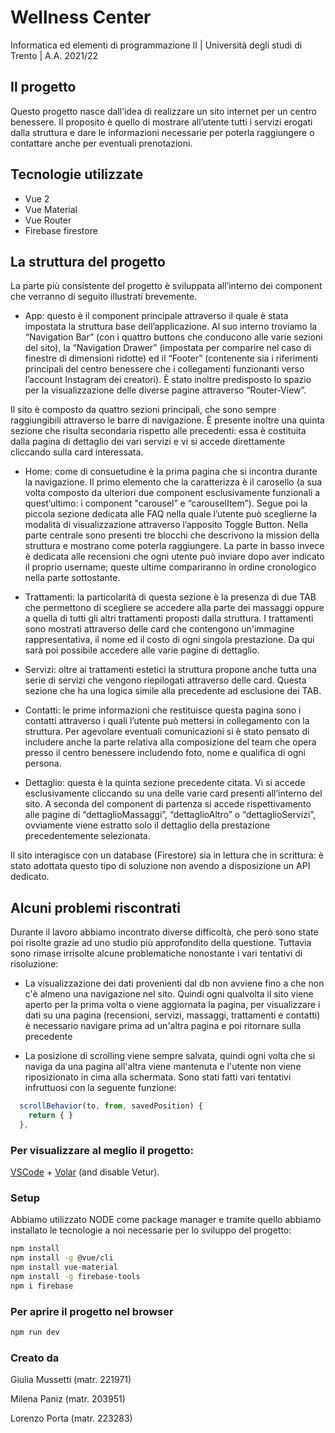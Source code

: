 # Wellness Center
Informatica ed elementi di programmazione II  | Università degli studi di Trento | A.A. 2021/22



## Il progetto
Questo progetto nasce dall’idea di realizzare un sito internet per un centro benessere.
Il proposito è quello di mostrare all’utente tutti i servizi erogati dalla struttura e dare le informazioni necessarie per poterla raggiungere o contattare anche per eventuali prenotazioni.

## Tecnologie utilizzate
* Vue 2
* Vue Material
* Vue Router
* Firebase firestore

## La struttura del progetto
La parte più consistente del progetto è sviluppata all’interno dei component che verranno di seguito illustrati brevemente.

* App: questo è il component principale attraverso il quale è stata impostata la struttura base dell’applicazione.
Al suo interno troviamo la “Navigation Bar” (con i quattro buttons che conducono alle varie sezioni del sito), la “Navigation Drawer” (impostata per comparire nel caso di finestre di dimensioni ridotte) ed il “Footer” (contenente sia i riferimenti principali del centro benessere che i collegamenti funzionanti verso l’account Instagram dei creatori).
È stato inoltre predisposto lo spazio per la visualizzazione delle diverse pagine attraverso “Router-View”.

Il sito è composto da quattro sezioni principali, che sono sempre raggiungibili attraverso le barre di navigazione.
È presente inoltre una quinta sezione che risulta secondaria rispetto alle precedenti:  essa è costituita dalla pagina di dettaglio dei vari servizi e vi si accede direttamente cliccando sulla card interessata.
* Home: come di consuetudine è la prima pagina che si incontra durante la navigazione.
Il primo elemento che la caratterizza è il carosello (a sua volta composto da ulteriori due component esclusivamente funzionali a quest’ultimo: i component "carousel” e “carouselItem”).
Segue poi la piccola sezione dedicata alle FAQ nella quale l’utente può sceglierne la modalità di visualizzazione attraverso l’apposito Toggle Button. Nella parte centrale sono presenti tre blocchi che descrivono la mission della struttura e mostrano come poterla raggiungere. La parte in basso invece è dedicata alle recensioni che ogni utente può inviare dopo aver indicato il proprio username; queste ultime compariranno in ordine cronologico nella parte sottostante.

* Trattamenti: la particolarità di questa sezione è la presenza di due TAB che permettono di scegliere se accedere alla parte dei massaggi oppure a quella di tutti gli altri trattamenti proposti dalla struttura. I trattamenti sono mostrati attraverso delle card che contengono un'immagine rappresentativa, il nome ed il costo di ogni singola prestazione.
Da qui sarà poi possibile accedere alle varie pagine di dettaglio.

* Servizi: oltre ai trattamenti estetici la struttura propone anche tutta una serie di servizi che vengono riepilogati attraverso delle card.
Questa sezione che ha una logica simile alla precedente ad esclusione dei TAB.

* Contatti: le prime informazioni che restituisce questa pagina sono i contatti attraverso i quali l’utente può mettersi in collegamento con la struttura.
Per agevolare eventuali comunicazioni si è stato pensato di includere anche la parte relativa alla composizione del team che opera presso il centro benessere includendo foto, nome e qualifica di ogni persona.

* Dettaglio: questa è la quinta sezione precedente citata. Vi si accede esclusivamente cliccando su una delle varie card presenti all’interno del sito. A seconda del component di partenza si accede rispettivamento alle pagine di “dettaglioMassaggi”, “dettaglioAltro” o “dettaglioServizi”, ovviamente viene estratto solo il dettaglio della prestazione precedentemente selezionata.

Il sito interagisce con un database (Firestore) sia in lettura che in scrittura: è stato adottata questo tipo di soluzione non avendo a disposizione un API dedicato.

## Alcuni problemi riscontrati
Durante il lavoro abbiamo incontrato diverse difficoltà, che però sono state poi risolte grazie ad uno studio più approfondito della questione. Tuttavia sono rimase irrisolte alcune problematiche nonostante i vari tentativi di risoluzione:

* La visualizzazione dei dati provenienti dal db non avviene fino a che non c'è almeno una navigazione nel sito. Quindi ogni qualvolta il sito viene aperto per la prima volta o viene aggiornata la pagina, per visualizzare i dati su una pagina (recensioni, servizi, massaggi, trattamenti e contatti) è necessario navigare prima ad un'altra pagina e poi ritornare sulla precedente

* La posizione di scrolling viene sempre salvata, quindi ogni volta che si naviga da una pagina all'altra viene mantenuta e l'utente non viene riposizionato in cima alla schermata. Sono stati fatti vari tentativi infruttuosi con la seguente funzione:
```javascript
  scrollBehavior(to, from, savedPosition) {
    return { }
  },
  ```

### Per visualizzare al meglio il progetto:

[VSCode](https://code.visualstudio.com/) + [Volar](https://marketplace.visualstudio.com/items?itemName=johnsoncodehk.volar) (and disable Vetur).


### Setup
Abbiamo utilizzato NODE come package manager e tramite quello abbiamo installato le tecnologie a noi necessarie per lo sviluppo del progetto:

```sh
npm install
npm install -g @vue/cli
npm install vue-material
npm install -g firebase-tools
npm i firebase
```

### Per aprire il progetto nel browser

```sh
npm run dev
```

### Creato da
Giulia Mussetti (matr. 221971)

Milena Paniz (matr. 203951)

Lorenzo Porta (matr. 223283)